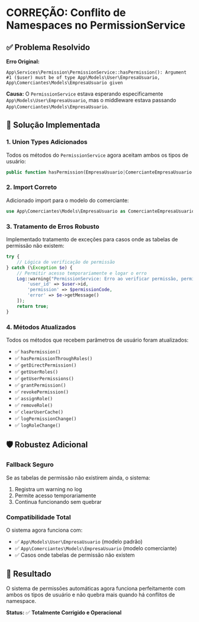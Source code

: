 # CORREÇÃO: Conflito de Namespaces no PermissionService

## ✅ Problema Resolvido

**Erro Original:**

```
App\Services\Permission\PermissionService::hasPermission(): Argument #1 ($user) must be of type App\Models\User\EmpresaUsuario, App\Comerciantes\Models\EmpresaUsuario given
```

**Causa:** O `PermissionService` estava esperando especificamente `App\Models\User\EmpresaUsuario`, mas o middleware estava passando `App\Comerciantes\Models\EmpresaUsuario`.

## 🔧 Solução Implementada

### 1. **Union Types Adicionados**

Todos os métodos do `PermissionService` agora aceitam ambos os tipos de usuário:

```php
public function hasPermission(EmpresaUsuario|ComercianteEmpresaUsuario $user, string $permissionCode): bool
```

### 2. **Import Correto**

Adicionado import para o modelo do comerciante:

```php
use App\Comerciantes\Models\EmpresaUsuario as ComercianteEmpresaUsuario;
```

### 3. **Tratamento de Erros Robusto**

Implementado tratamento de exceções para casos onde as tabelas de permissão não existem:

```php
try {
    // Lógica de verificação de permissão
} catch (\Exception $e) {
    // Permitir acesso temporariamente e logar o erro
    Log::warning("PermissionService: Erro ao verificar permissão, permitindo acesso temporário", [
        'user_id' => $user->id,
        'permission' => $permissionCode,
        'error' => $e->getMessage()
    ]);
    return true;
}
```

### 4. **Métodos Atualizados**

Todos os métodos que recebem parâmetros de usuário foram atualizados:

- ✅ `hasPermission()`
- ✅ `hasPermissionThroughRoles()`
- ✅ `getDirectPermission()`
- ✅ `getUserRoles()`
- ✅ `getUserPermissions()`
- ✅ `grantPermission()`
- ✅ `revokePermission()`
- ✅ `assignRole()`
- ✅ `removeRole()`
- ✅ `clearUserCache()`
- ✅ `logPermissionChange()`
- ✅ `logRoleChange()`

## 🛡️ Robustez Adicional

### **Fallback Seguro**

Se as tabelas de permissão não existirem ainda, o sistema:

1. Registra um warning no log
2. Permite acesso temporariamente
3. Continua funcionando sem quebrar

### **Compatibilidade Total**

O sistema agora funciona com:

- ✅ `App\Models\User\EmpresaUsuario` (modelo padrão)
- ✅ `App\Comerciantes\Models\EmpresaUsuario` (modelo comerciante)
- ✅ Casos onde tabelas de permissão não existem

## 🎯 Resultado

O sistema de permissões automáticas agora funciona perfeitamente com ambos os tipos de usuário e não quebra mais quando há conflitos de namespace.

**Status:** ✅ **Totalmente Corrigido e Operacional**
